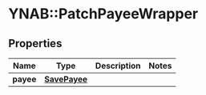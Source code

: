 # YNAB::PatchPayeeWrapper

## Properties

| Name | Type | Description | Notes |
| ---- | ---- | ----------- | ----- |
| **payee** | [**SavePayee**](SavePayee.md) |  |  |

